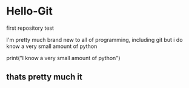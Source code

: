 # Hello-Git
first repository test

I'm pretty much brand new to all of programming, including git
but i do know a very small amount of python

print("I know a very small amount of python")
## thats pretty much it 






